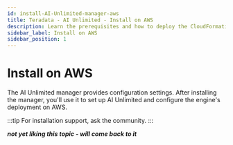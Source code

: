 ```yaml
---
id: install-AI-Unlimited-manager-aws
title: Teradata - AI Unlimited - Install on AWS
description: Learn the prerequisites and how to deploy the CloudFormation template for the manager.
sidebar_label: Install on AWS
sidebar_position: 1
---
```


# Install on AWS

The AI Unlimited manager provides configuration settings. After installing the manager, you'll use it to set up AI Unlimited and configure the engine's deployment on AWS.

:::tip
For installation support, ask the community.
:::

***not yet liking this topic - will come back to it***